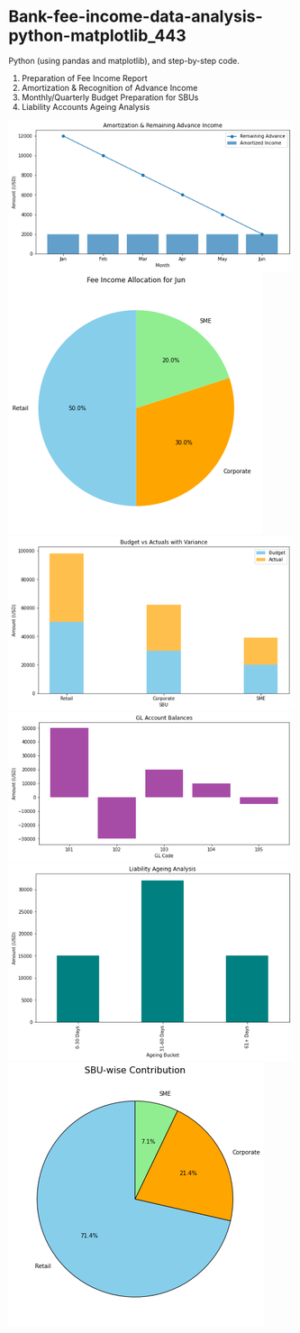 # Bank-fee-income-data-analysis-python-matplotlib_443
Python (using pandas and matplotlib), and step-by-step code.  
1. Preparation of Fee Income Report
2. Amortization &amp; Recognition of Advance Income
3. Monthly/Quarterly Budget Preparation for SBUs
4. Liability Accounts Ageing Analysis

![alt text](https://github.com/gaptab/Bank-fee-income-data-analysis-python-matplotlib/blob/main/Amortization_visualization.png)
![alt text](https://github.com/gaptab/Bank-fee-income-data-analysis-python-matplotlib/blob/main/Income_fee_visualization.png)
![alt text](https://github.com/gaptab/Bank-fee-income-data-analysis-python-matplotlib/blob/main/budget%20vs%20actual%20visualization.png)
![alt text](https://github.com/gaptab/Bank-fee-income-data-analysis-python-matplotlib/blob/main/general_ledger_balance_visualization.png)
![alt text](https://github.com/gaptab/Bank-fee-income-data-analysis-python-matplotlib/blob/main/liability_aging_visualization.png)
![alt text](https://github.com/gaptab/Bank-fee-income-data-analysis-python-matplotlib/blob/main/sbu_wise_visualization.png)
